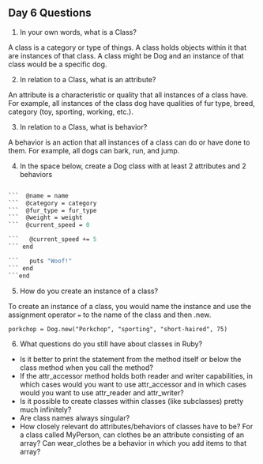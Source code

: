 ## Day 6 Questions

1. In your own words, what is a Class?

A class is a category or type of things. A class holds objects within it that are instances of that class. A class might be Dog and an instance of that class would be a specific dog.

2. In relation to a Class, what is an attribute?

An attribute is a characteristic or quality that all instances of a class have. For example, all instances of the class dog have qualities of fur type, breed, category (toy, sporting, working, etc.).

3. In relation to a Class, what is behavior?

A behavior is an action that all instances of a class can do or have done to them. For example, all dogs can bark, run, and jump.

4. In the space below, create a Dog class with at least 2 attributes and 2 behaviors

```class Dog
```
```def initialize(name, category, fur_type, weight)
```  @name = name
```  @category = category
```  @fur_type = fur_type
```  @weight = weight
```  @current_speed = 0
```
``` def run
```   @current_speed += 5
``` end
```
``` def bark
```   puts "Woof!"
``` end
```end
```

5. How do you create an instance of a class?

To create an instance of a class, you would name the instance and use the assignment operator `=` to the name of the class and then .new.

`porkchop = Dog.new("Porkchop", "sporting", "short-haired", 75)`

6. What questions do you still have about classes in Ruby?

- Is it better to print the statement from the method itself or below the class method when you call the method?
- If the attr_accessor method holds both reader and writer capabilities, in which cases would you want to use attr_accessor and in which cases would you want to use attr_reader and attr_writer?
- Is it possible to create classes within classes (like subclasses) pretty much infinitely?
- Are class names always singular?
- How closely relevant do attributes/behaviors of classes have to be? For a class called MyPerson, can clothes be an attribute consisting of an array? Can wear_clothes be a behavior in which you add items to that array?

